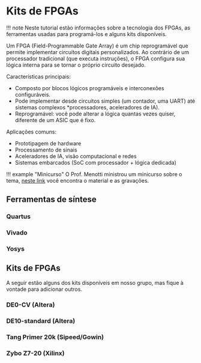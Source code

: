 # Kits de FPGAs

!!! note 
    Neste tutorial estão informações sobre a tecnologia dos FPGAs, as ferramentas usadas para programá-los e alguns kits disponíveis. 

Um FPGA (Field-Programmable Gate Array) é um chip reprogramável que permite implementar circuitos digitais personalizados. Ao contrário de um processador tradicional (que executa instruções), o FPGA configura sua lógica interna para se tornar o próprio circuito desejado.

Características principais:

  * Composto por blocos lógicos programáveis e interconexões configuráveis.
  * Pode implementar desde circuitos simples (um contador, uma UART) até sistemas complexos *processadores, aceleradores de IA).
  * Reprogramável: você pode alterar a lógica quantas vezes quiser, diferente de um ASIC que é fixo.

Aplicações comuns:
  
  - Prototipagem de hardware
  - Processamento de sinais
  - Aceleradores de IA, visão computacional e redes
  - Sistemas embarcados (SoC com processador + lógica dedicada)

!!! example "Minicurso"
    O Prof. Menotti ministrou um minicurso sobre o tema, [neste link](https://github.com/menotti/fpga) você encontra o material e as gravações. 

## Ferramentas de síntese

### Quartus

### Vivado

### Yosys

## Kits de FPGAs

A seguir estão alguns dos kits disponíveis em nosso grupo, mas fique à vontade para adicionar outros. 

### DE0-CV (Altera)

### DE10-standard (Altera)

### Tang Primer 20k (Sipeed/Gowin)

### Zybo Z7-20 (Xilinx)